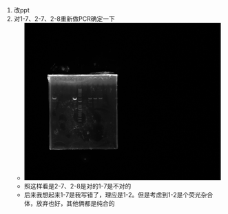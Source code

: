 1. 改ppt
2. 对1-7、2-7、2-8重新做PCR确定一下
    + ![PCR图片](../photo/20231209/admin%202023-12-09%2001h47m37s(GelRed).jpg)
    + 照这样看是2-7、2-8是对的1-7是不对的
    + 后来我想起来1-7是我写错了，理应是1-2。但是考虑到1-2是个荧光杂合体，放弃也好，其他俩都是纯合的